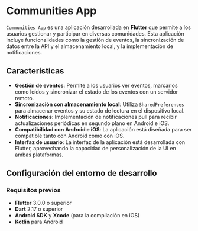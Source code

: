 # Communities App

`Communities App` es una aplicación desarrollada en **Flutter** que permite a los usuarios gestionar y participar en diversas comunidades. Esta aplicación incluye funcionalidades como la gestión de eventos, la sincronización de datos entre la API y el almacenamiento local, y la implementación de notificaciones.

## Características

- **Gestión de eventos**: Permite a los usuarios ver eventos, marcarlos como leídos y sincronizar el estado de los eventos con un servidor remoto.
- **Sincronización con almacenamiento local**: Utiliza `SharedPreferences` para almacenar eventos y su estado de lectura en el dispositivo local.
- **Notificaciones**: Implementación de notificaciones pull para recibir actualizaciones periódicas en segundo plano en Android e iOS.
- **Compatibilidad con Android e iOS**: La aplicación está diseñada para ser compatible tanto con Android como con iOS.
- **Interfaz de usuario**: La interfaz de la aplicación está desarrollada con Flutter, aprovechando la capacidad de personalización de la UI en ambas plataformas.

## Configuración del entorno de desarrollo

### Requisitos previos

- **Flutter** 3.0.0 o superior
- **Dart** 2.17 o superior
- **Android SDK** y **Xcode** (para la compilación en iOS)
- **Kotlin** para Android